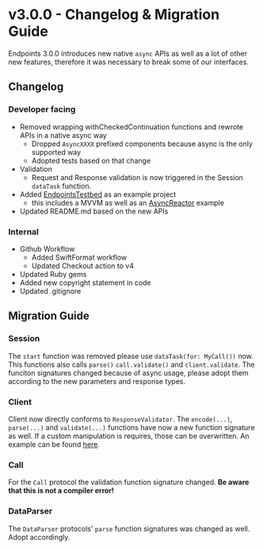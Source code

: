 # v3.0.0 - Changelog & Migration Guide

Endpoints 3.0.0 introduces new native `async` APIs as well as a lot of other new features, therefore it was necessary to break some of our interfaces.

## Changelog

### Developer facing

- Removed wrapping withCheckedContinuation functions and rewrote APIs in a native async way
  - Dropped `AsyncXXXX` prefixed components because async is the only supported way
  - Adopted tests based on that change
- Validation
  - Request and Response validation is now triggered in the Session `dataTask` function.
- Added [EndpointsTestbed](../EndpointsTestbed) as an example project
  - this includes a MVVM as well as an [AsyncReactor](https://github.com/diamirio/AsyncReactor) example
- Updated README.md based on the new APIs

### Internal

- Github Workflow
  - Added SwiftFormat workflow
  - Updated Checkout action to v4
- Updated Ruby gems
- Added new copyright statement in code
- Updated .gitignore

## Migration Guide

### Session

The `start` function was removed please use `dataTask(for: MyCall())` now. This functions also calls `parse()` `call.validate()` and `client.validate`. The funciton signatures changed because of async usage, please adopt them according to the new parameters and response types.

### Client

Client now directly conforms to `ResponseValidator`. The `encode(...)`, `parse(...)` and `validate(...)` functions have now a new function signature as well. If a custom manipulation is requires, those can be overwritten. An example can be found [here](../EndpointsTestbed/EndpointsTestbed/Networking/ManipulatedHTTPBinClient.swift).

### Call

For the `Call` protocol the validation function signature changed. **Be aware that this is not a compiler error!**

### DataParser

The `DataParser` protocols' `parse` function signatures was changed as well. Adopt accordingly.